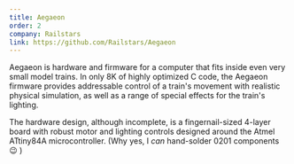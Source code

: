 ```yaml
---
title: Aegaeon
order: 2
company: Railstars
link: https://github.com/Railstars/Aegaeon
---
```


Aegaeon is hardware and firmware for a computer that fits inside even very small model trains. In only 8K of highly
optimized C code, the Aegaeon firmware provides addressable control of a train's movement with realistic physical
simulation, as well as a range of special effects for the train's lighting.

The hardware design, although incomplete, is a fingernail-sized 4-layer board with robust motor and lighting controls
designed around the Atmel ATtiny84A microcontroller. (Why yes, I _can_ hand-solder 0201 components :wink: )